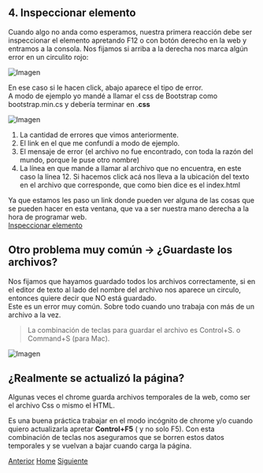 ## 4. Inspeccionar elemento

Cuando algo no anda como esperamos, nuestra primera reacción debe ser inspeccionar el elemento apretando F12 o con botón derecho en la web y entramos a la consola.
Nos fijamos si arriba a la derecha nos marca algún error en un circulito rojo:

![Imagen](https://fgarciajulia.github.io/mi_primera_pagina/img/consola.jpg)

En ese caso si le hacen click, abajo aparece el tipo de error.<br />
A modo de ejemplo yo mandé a llamar el css de Bootstrap como bootstrap.min.cs y debería terminar en .**css**

![Imagen](https://fgarciajulia.github.io/mi_primera_pagina/img/consola2.jpg)

1. La cantidad de errores que vimos anteriormente.
2. El link en el que me confundí a modo de ejemplo.
3. El mensaje de error (el archivo no fue encontrado, con toda la razón del mundo, porque le puse otro nombre)
4. La línea en que mande a llamar al archivo que no encuentra, en este caso la línea 12. Si hacemos click acá nos lleva a la ubicación del texto en el archivo que corresponde, que como bien dice es el index.html


Ya que estamos les paso un link donde pueden ver alguna de las cosas que se pueden hacer en esta ventana, que va a ser nuestra mano derecha a la hora de programar web.<br />
[Inspeccionar elemento](https://www.emezeta.com/articulos/10-trucos-para-google-chrome-developer-tools)<br />

## Otro problema muy común -> ¿Guardaste los archivos?

Nos fijamos que hayamos guardado todos los archivos correctamente, si en el editor de texto al lado del nombre del archivo nos aparece un circulo, entonces quiere decir que NO está guardado.<br />
Este es un error muy común. Sobre todo cuando uno trabaja con más de un archivo a la vez.<br />
>La combinación de teclas para guardar el archivo es Control+S. o Command+S (para Mac).<br />

![Imagen](https://fgarciajulia.github.io/mi_primera_pagina/img/sin-guardar.jpg)

## ¿Realmente se actualizó la página?

Algunas veces el chrome guarda archivos temporales de la web, como ser el archivo Css o mismo el HTML. 

Es una buena práctica trabajar en el modo incógnito de chrome y/o cuando quiero actualizarla apretar **Control+F5** ( y no solo F5). Con esta combinación de teclas nos aseguramos que se borren estos datos temporales y se vuelvan a bajar cuando carga la página.


<div class="Grid">
    <a href="https://fgarciajulia.github.io/mi_primera_pagina/menu-bootstrap" class="my-btn anterior">Anterior</a>
    <a href="https://fgarciajulia.github.io/mi_primera_pagina" class="my-btn home">Home</a>
    <a href="https://fgarciajulia.github.io/mi_primera_pagina/creacion-nav" class="my-btn siguiente">Siguiente</a>
</div>
